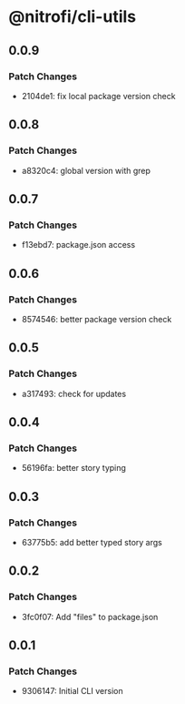 # @nitrofi/cli-utils

## 0.0.9

### Patch Changes

- 2104de1: fix local package version check

## 0.0.8

### Patch Changes

- a8320c4: global version with grep

## 0.0.7

### Patch Changes

- f13ebd7: package.json access

## 0.0.6

### Patch Changes

- 8574546: better package version check

## 0.0.5

### Patch Changes

- a317493: check for updates

## 0.0.4

### Patch Changes

- 56196fa: better story typing

## 0.0.3

### Patch Changes

- 63775b5: add better typed story args

## 0.0.2

### Patch Changes

- 3fc0f07: Add "files" to package.json

## 0.0.1

### Patch Changes

- 9306147: Initial CLI version
